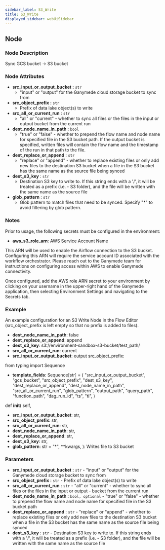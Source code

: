 ```yaml
---
sidebar_label: S3_Write
title: S3_Write
displayed_sidebar: webUiSidebar
---
```


## Node

### Node Description

Sync GCS bucket -\> S3 bucket

### Node Attributes

- **src_input_or_output_bucket** : `str`
  - "input" or "output" for the Ganymede cloud storage bucket to sync from
- **src_object_prefix** : `str`
  - Prefix of data lake object(s) to write
- **src_all_or_current_run** : `str`
  - "all" or "current" - whether to sync all files or the files in the input or output bucket from the current run
- **dest_node_name_in_path** : `bool`
  - "true" or "false" - whether to prepend the flow name and node name for specified file in the S3 bucket path.  If the output bucket is specified, written files will contain the flow name and the timestamp of the run in that path to the file.
- **dest_replace_or_append** : `str`
  - "replace" or "append" - whether to replace existing files or only add new files to the destination S3 bucket when a file in the S3 bucket has the same name as the source file being synced
- **dest_s3_key** : `str`
  - Destination S3 key to write to.  If this string ends with a '/', it will be treated as a prefix (i.e. - S3 folder), and the file will be written with the same name as the source file
- **glob_pattern** : `str`
  - Glob pattern to match files that need to be synced.  Specify "*" to avoid filtering by glob pattern.

### Notes

Prior to usage, the following secrets must be configured in the environment:
- **aws_s3_role_arn**: AWS Service Account Name

This ARN will be used to enable the Airflow connection to the S3 bucket. Configuring this ARN
will require the service account ID associated with the workflow orchestrator.  Please reach
out to the Ganymede team for instructions on configuring access within AWS to enable Ganymede
connectivity.

Once configured, add the AWS role ARN secret to your environment by clicking on your username in
the upper-right hand of the Ganymede application, then selecting Environment Settings and
navigating to the Secrets tab.

### Example

An example configuration for an S3 Write Node in the Flow Editor (src_object_prefix is left empty so that no prefix is added to files).

- **dest_node_name_in_path**: false
- **dest_replace_or_append**: append
- **dest_s3_key**: s3://environment-sandbox-s3-bucket/test_path/
- **src_all_or_current_run**: current
- **src_input_or_output_bucket**: output
src_object_prefix:

from typing import Sequence

- **template_fields**: Sequence[str] = (
"src_input_or_output_bucket",
"gcs_bucket",
"src_object_prefix",
"dest_s3_key",
"dest_replace_or_append",
"dest_node_name_in_path",
"src_all_or_current_run",
"glob_pattern",
"output_path",
"query_path",
"function_path",
"dag_run_id",
"ts",
"ti",
)

def __init__(
self,
- **src_input_or_output_bucket**: str,
- **src_object_prefix**: str,
- **src_all_or_current_run**: str,
- **dest_node_name_in_path**: str,
- **dest_replace_or_append**: str,
- **dest_s3_key**: str,
- **glob_pattern**: str = "*",
**kwargs,
):
Writes file to S3 bucket

### Parameters

- **src_input_or_output_bucket** : `str`
      - "input" or "output" for the Ganymede cloud storage bucket to sync from
- **src_object_prefix** : `str`
      - Prefix of data lake object(s) to write
- **src_all_or_current_run** : `str`
      - "all" or "current" - whether to sync all files or the files in the input or output
      - bucket from the current run
- **dest_node_name_in_path** : `bool, optional`
      - "true" or "false" - whether to prepend the flow name and node name for specified file in the S3 bucket path
- **dest_replace_or_append** : `str`
      - "replace" or "append" - whether to replace existing files or only add new files to the destination S3 bucket when a file in the S3 bucket has the same name as the source file being synced
- **dest_s3_key** : `str`
      - Destination S3 key to write to.  If this string ends with a '/', it will be treated as a prefix (i.e. - S3 folder), and the file will be written with the same name as the source file
